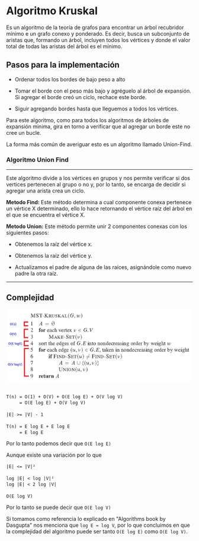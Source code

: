 # Algoritmo Kruskal

Es un algoritmo de la teoría de grafos para encontrar un árbol recubridor mínimo e un grafo conexo y ponderado. Es decir, busca un subconjunto de aristas que, formando un árbol, incluyen todos los vértices y donde el valor total de todas las aristas del árbol es el mínimo. 

## Pasos para la implementación

- Ordenar todos los bordes de bajo peso a alto

- Tomar el borde con el peso más bajo y agréguelo al árbol de 
expansión. Si agregar el borde creó un ciclo, rechace este borde.

- Siguir agregando bordes hasta que lleguemos a todos los vértices. 

Para este algoritmo, como para todos los algoritmos de árboles de expansión minima, gira en torno a verificar que al agregar un borde este no cree un bucle.

La forma más común de averiguar esto es un algoritmo llamado Union-Find.

### Algoritmo Union Find
----------------------------------

Este algoritmo divide a los vértices en grupos y nos permite verificar si dos vertices pertenecen al grupo o no y, por lo tanto, se encarga de decidir si agregar una arista crea un ciclo.

**Metodo Find:** Este método determina a cual componente conexa pertenece un vértice X determinado, ello lo hace retornando el vértice raíz del árbol en el que se encuentra el vértice X.

**Metodo Union:** Este método permite unir 2 componentes conexas con los siguientes pasos:

- Obtenemos la raíz del vértice x.

- Obtenemos la raíz del vértice y.

- Actualizamos el padre de alguna de las raíces, asignándole como nuevo padre la otra raíz.

-----------------------------------
## Complejidad

<img src="https://github.com/JPonte09/cc41_tf_201913771_201912137_201910787_201914877_20181B702/blob/main/images/Kruskal_Complexity.png" width="500">

```

T(n) = O(1) + O(V) + O(E log E) + O(V log V)
     = O(E log E) + O(V log V)

|E| >= |V| - 1

T(n) = E log E + E log E
     = E log E

```

Por lo tanto podemos decir que ``O(E log E)``

Aunque existe una variación por lo que 

```
|E| <= |V|²  

log |E| < log |V|²   
log |E| < 2 log |V|

O(E log V)
```

Por lo tanto se puede decir que ``O(E log V)``

Si tomamos como referencia lo explicado en "Algorithms book by Dasgupta" nos menciona que ``log E ≈ log V``, por lo que concluimos en que la complejidad del algoritmo puede ser tanto ``O(E log E)`` como ``O(E log V)``.
